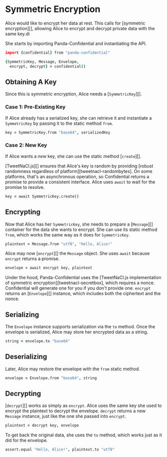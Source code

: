 # Symmetric Encryption

Alice would like to encrypt her data at rest. This calls for [symmetric encryption][], allowing Alice to encrypt and decrypt private data with the same key.di

She starts by importing Panda-Confidential and instantiating the API.

```coffeescript
import {confidential} from "panda-confidential"

{SymmetricKey, Message, Envelope,
  encrypt, decrypt} = confidential()
```

## Obtaining A Key

Since this is symmetric encryption, Alice needs a [`SymmetricKey`][].

### Case 1: Pre-Existing Key

If Alice already has a serialized key, she can retrieve it and instantiate a `SymmetricKey` by passing it to the static method `from`.

```coffeescript
key = SymmetricKey.from "base64", serializedKey
```

### Case 2: New Key

If Alice wants a _new_ key, she can use the static method [`create`][].

[TweetNaCl.js][] ensures that Alice's key is random by providing [robust randomness regardless of platform][tweetnacl-randombytes]. On some platforms, that's an asynchronous operation, so Confidential returns a promise to provide a consistent interface. Alice uses `await` to wait for the promise to resolve.

```coffeescript
key = await SymmetricKey.create()
```

## Encrypting

Now that Alice has her `SymmetricKey`, she needs to prepare a [`Message`][] container for the data she wants to encrypt. She can use its static method `from`, which works the same way as it does for `SymmetricKey`.

```coffeescript
plaintext = Message.from "utf8", "Hello, Alice!"
```

Alice may now [`encrypt`][] the `Message` object. She uses `await` because `encrypt` returns a promise.

```coffeescript
envelope = await encrypt key, plaintext
```

Under the hood, Panda-Confidential uses the [TweetNaCl.js implementation of symmetric encryption][tweetnacl-secretbox], which requires a nonce. Confidential will generate one for you if you don't provide one. `encrypt` returns an [`Envelope`][] instance, which includes both the ciphertext and the nonce.

## Serializing

The `Envelope` instance supports serialization via the `to` method. Once the envelope is serialized, Alice may store her encrypted data as a string.

```coffeescript
string = envelope.to "base64"
```

## Deserializing

Later, Alice may restore the envelope with the `from` static method.

```coffeescript
envelope = Envelope.from "base64", string
```

## Decrypting

[`decrypt`][] works as simply as `encrypt`. Alice uses the same key she used to encrypt the plaintext to decrypt the envelope. `decrypt` returns a new `Message` instance, just like the one she passed into `encrypt`.

```coffeescript
plaintext = decrypt key, envelope
```

To get back the original data, she uses the `to` method, which works just as it did for the envelope.

```coffeescript
assert.equal "Hello, Alice!", plaintext.to "utf8"
```
